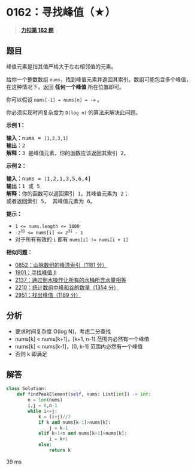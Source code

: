 # 0162：寻找峰值（★）


> <u>**[力扣第 162 题](https://leetcode.cn/problems/find-peak-element/)**</u>

## 题目

<p>峰值元素是指其值严格大于左右相邻值的元素。</p>

<p>给你一个整数数组 <code>nums</code>，找到峰值元素并返回其索引。数组可能包含多个峰值，在这种情况下，返回 <strong>任何一个峰值</strong> 所在位置即可。</p>

<p>你可以假设 <code>nums[-1] = nums[n] = -∞</code> 。</p>

<p>你必须实现时间复杂度为 <code>O(log n)</code><em> </em>的算法来解决此问题。</p>



<p><strong>示例 1：</strong></p>

<pre>
<strong>输入：</strong>nums = <code>[1,2,3,1]</code>
<strong>输出：</strong>2
<strong>解释：</strong>3 是峰值元素，你的函数应该返回其索引 2。</pre>

<p><strong>示例 2：</strong></p>

<pre>
<strong>输入：</strong>nums = <code>[</code>1,2,1,3,5,6,4]
<strong>输出：</strong>1 或 5
<strong>解释：</strong>你的函数可以返回索引 1，其峰值元素为 2；
或者返回索引 5， 其峰值元素为 6。
</pre>



<p><strong>提示：</strong></p>

<ul>
<li><code>1 &lt;= nums.length &lt;= 1000</code></li>
<li><code>-2<sup>31</sup> &lt;= nums[i] &lt;= 2<sup>31</sup> - 1</code></li>
<li>对于所有有效的 <code>i</code> 都有 <code>nums[i] != nums[i + 1]</code></li>
</ul>


**相似问题：**
- [0852：山脉数组的峰顶索引（1181 分）](/leetcode/0852)
- [1901：寻找峰值 II](/leetcode/1901)
- [2137：通过倒水操作让所有的水桶所含水量相等](/leetcode/2137)
- [2210：统计数组中峰和谷的数量（1354 分）](/leetcode/2210)
- [2951：找出峰值（1189 分）](/leetcode/2951)


## 分析

- 要求时间复杂度 O(log N)，考虑二分查找
- nums[k] < nums[k+1]，[k+1, n-1] 范围内必然有一个峰值
- nums[k] < nums[k-1]，[0, k-1] 范围内必然有一个峰值
- 否则 k 即满足

 
## 解答

```python
class Solution:
    def findPeakElement(self, nums: List[int]) -> int:
        n = len(nums)
        i,j = 0,n-1
        while i<=j:
            k = (i+j)//2
            if k and nums[k-1]>nums[k]:
                j = k-1
            elif k+1<n and nums[k+1]>nums[k]:
                i = k+1
            else:
                return k
```
39 ms




